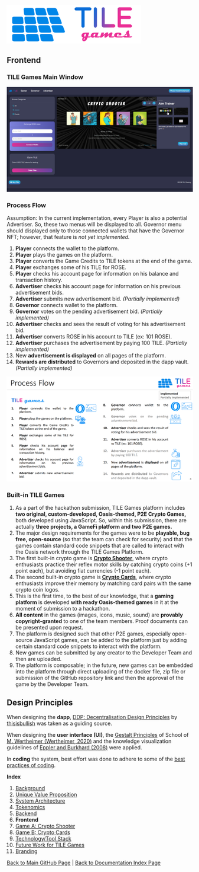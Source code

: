 ![TILE Games Logo](./img/logo.png) 

## Frontend

### TILE Games Main Window
![Main Window](./img/TILE_Games_Main_Window.png)

### Process Flow

Assumption: In the current implementation, every Player is also a potential Advertiser. So, these two menus will be displayed to all. Governor menu should displayed only to those connected wallets that have the Governor NFT; however, that feature is _not yet implemented._

1. **Player** connects the wallet to the platform.
2. **Player** plays the games on the platform.
3. **Player** converts the Game Credits to TILE tokens at the end of the game.
4. **Player** exchanges some of his TILE for ROSE.
5. **Player** checks his account page for information on his balance and transaction history.
6. **Advertiser** checks his account page for information on his previous advertisement bids.
7. **Advertiser** submits new advertisement bid.  _(Partially implemented)_
8. **Governor** connects wallet to the platform.
9. **Governor** votes on the pending advertisement bid. _(Partially implemented)_
10. **Advertiser** checks and sees the result of voting for his advertisement bid.
11. **Advertiser** converts ROSE in his account to TILE (ex: 101 ROSE).
12. **Advertiser** purchases the advertisement by paying 100 TILE.  _(Partially implemented)_
13. New **advertisement is displayed** on all pages of the platform.
14. **Rewards are distributed** to Governors and deposited in the dapp vault. _(Partially implemented)_

![Process Flow](./img/Slide04.png) 


### Built-in TILE Games
1. As a part of the hackathon submission, TILE Games platform includes **two original, custom-developed, Oasis-themed, P2E Crypto Games,** both developed using JavaScript. So, within this submission, there are actually **three projects, a GameFi platform and two P2E games.**
2. The major design requirements for the games were to be **playable, bug free, open-source** (so that the team can check for security) and that the games contain standard code snippets that are called to interact with the Oasis network through the TILE Games Platform.
3. The first built-in crypto game is [**Crypto Shooter**](https://github.com/tunahandanis/demo-aim-game), where crypto enthusiasts practice their reflex motor skills by catching crypto coins (+1 point each), but avoiding fiat currencies (-1 point each).
4. The second built-in crypto game is [**Crypto Cards**](https://github.com/tunahandanis/memory-game), where crypto enthusiasts improve their memory by matching card pairs with the same crypto coin logos. 
5. This is the first time, to the best of our knowledge, that a **gaming platform** is developed **with ready Oasis-themed games** in it at the moment of submission to a hackathon.
6. **All content** in the games (images, icons, music, sound) are **provably copyright-granted** to one of the team members. Proof documents can be presented upon request.
7. The platform is designed such that other P2E games, especially open-source JavaScript games, can be added to the platform just by adding certain standard code snippets to interact with the platform.
8. New games can be submitted by any creator to the Developer Team and then are uploaded. 
9. The platform is composable; in the future, new games can be embedded into the platform through direct uploading of the docker file, zip file or submission of the GitHub repository link and then the approval of the game by the Developer Team. 



## Design Principles

When designing the **dapp**, [DDP: Decentralisation Design Principles](https://github.com/thisisbullish/ddp) by [thisisbullish](https://github.com/thisisbullish) was taken as a guiding source. 

When designing the **user interface (UI)**, the [Gestalt Principles](https://www.interaction-design.org/literature/topics/gestalt-principles) of School of [M. Wertheimer (Wertheimer, 2020)](https://link.springer.com/book/10.1007/978-3-030-36063-4) and the knowledge visualization guidelines of [Eppler and Burkhard (2008)](https://www.igi-global.com/chapter/knowledge-visualization/25136) were applied. 

In **coding** the system, best effort was done to adhere to some of the [best practices of coding](https://code.tutsplus.com/tutorials/top-15-best-practices-for-writing-super-readable-code--net-8118).


**Index**

1. [Background](Background.md)
2. [Unique Value Proposition](UniqueValueProposition.md)
3. [System Architecture](SystemArchitecture.md)
4. [Tokenomics](Tokenomics.md)
5. [Backend](Backend.md)
6. **Frontend**
7. [Game A: Crypto Shooter](GameA.md)
8. [Game B: Crypto Cards](GameB.md)
9. [Technology/Tool Stack](TechnologyStack.md)
10. [Future Work for TILE Games](FuturePlans.md)
11. [Branding](Branding.md)

<hline></hline>

[Back to Main GitHub Page](../README.md) | [Back to Documentation Index Page](Documentation.md)
